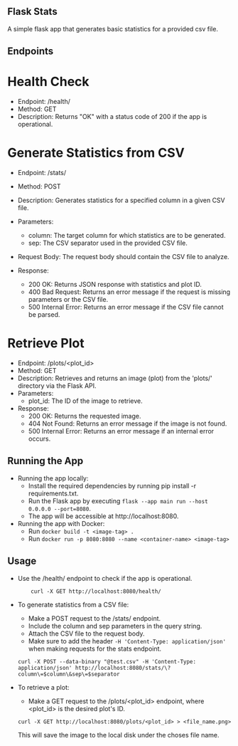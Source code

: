 ## Flask Stats

A simple flask app that generates basic statistics for a provided csv file.

## Endpoints
# Health Check
- Endpoint: /health/
- Method: GET
- Description: Returns "OK" with a status code of 200 if the app is operational.

# Generate Statistics from CSV
- Endpoint: /stats/
- Method: POST
- Description: Generates statistics for a specified column in a given CSV file.
- Parameters:
    - column: The target column for which statistics are to be generated.
    - sep: The CSV separator used in the provided CSV file.
- Request Body: The request body should contain the CSV file to analyze.

- Response:
    - 200 OK: Returns JSON response with statistics and plot ID.
    - 400 Bad Request: Returns an error message if the request is missing parameters or the CSV file.
    - 500 Internal Error: Returns an error message if the CSV file cannot be parsed.

# Retrieve Plot
- Endpoint: /plots/\<plot_id>
- Method: GET
- Description: Retrieves and returns an image (plot) from the 'plots/' directory via the Flask API.
- Parameters:
    - plot_id: The ID of the image to retrieve.
- Response:
    - 200 OK: Returns the requested image.
    - 404 Not Found: Returns an error message if the image is not found.
    - 500 Internal Error: Returns an error message if an internal error occurs.

## Running the App
- Running the app locally:
    - Install the required dependencies by running pip install -r requirements.txt.
    - Run the Flask app by executing `flask --app main run --host 0.0.0.0 --port=8080`.
    - The app will be accessible at http://localhost:8080.
- Running the app with Docker:
    - Run `docker build -t <image-tag> .`
    - Run `docker run -p 8080:8080 --name <container-name> <image-tag>`

## Usage
- Use the /health/ endpoint to check if the app is operational.

    ```
        curl -X GET http://localhost:8080/health/
    ```
- To generate statistics from a CSV file:
    - Make a POST request to the /stats/ endpoint.
    - Include the column and sep parameters in the query string.
    - Attach the CSV file to the request body.
    - Make sure to add the header `-H 'Content-Type: application/json'` when making requests for the stats endpoint.

    ```
    curl -X POST --data-binary "@test.csv" -H 'Content-Type: application/json' http://localhost:8080/stats/\?column\=$column\&sep\=$separator
    ```
- To retrieve a plot:
    - Make a GET request to the /plots/<plot_id> endpoint, where <plot_id> is the desired plot's ID.

    ```
    curl -X GET http://localhost:8080/plots/<plot_id> > <file_name.png>
    ```
    This will save the image to the local disk under the choses file name.
